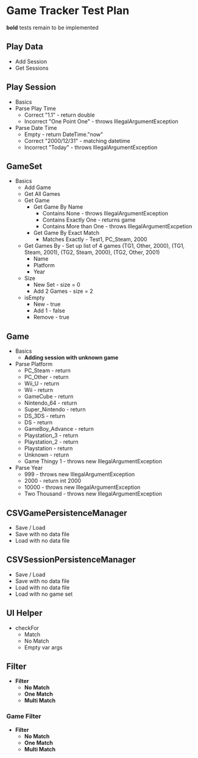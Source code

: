 # Game Tracker Test Plan

**bold** tests remain to be implemented

## Play Data

* Add Session
* Get Sessions

## Play Session

* Basics
* Parse Play Time
   * Correct "1.1" - return double
   * Incorrect "One Point One" - throws IllegalArgumentException
* Parse Date Time
   * Empty - return DateTime."now"
   * Correct "2000/12/31" - matching datetime
   * Incorrect "Today" - throws IllegalArgumentException
   
## GameSet

* Basics
   * Add Game
   * Get All Games
   * Get Game
      * Get Game By Name
         * Contains None - throws IllegalArgumentException
         * Contains Exactly One - returns game
         * Contains More than One - throws IllegalArgumentExcpetion
      * Get Game By Exact Match
         * Matches Exactly - Test1, PC_Steam, 2000
   * Get Games By  - Set up list of 4 games (TG1, Other, 2000), (TG1, Steam, 2001), (TG2, Steam, 2000), (TG2, Other, 2001)
      * Name
      * Platform 
      * Year 
   * Size
      * New Set - size = 0
      * Add 2 Games - size = 2
   * isEmpty
      * New - true
      * Add 1 - false
      * Remove - true
      
## Game

* Basics
   * **Adding session with unknown game**
* Parse Platform
   * PC_Steam - return 
   * PC_Other - return 
   * Wii_U - return 
   * Wii - return 
   * GameCube - return 
   * Nintendo_64 - return 
   * Super_Nintendo - return 
   * DS_3DS - return 
   * DS - return 
   * GameBoy_Advance - return 
   * Playstation_3 - return 
   * Playstation_2 - return 
   * Playstation - return 
   * Unknown - return 
   * Game Thingy 1 - throws new IllegalArgumentException
* Parse Year
   * 999 - throws new IllegalArgumentException
   * 2000 - return int 2000
   * 10000 - throws new IllegalArgumentException
   * Two Thousand - throws new IllegalArgumentException

## CSVGamePersistenceManager

* Save / Load
* Save with no data file
* Load with no data file

## CSVSessionPersistenceManager

* Save / Load
* Save with no data file
* Load with no data file
* Load with no game set

## UI Helper

* checkFor
   * Match
   * No Match
   * Empty var args

## Filter

* **Filter**
   * **No Match**
   * **One Match**
   * **Multi Match**

### Game Filter

* **Filter**
   * **No Match**
   * **One Match**
   * **Multi Match**
